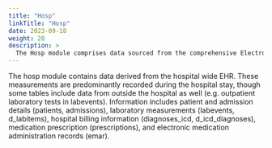 ```yaml
---
title: "Hosp"
linkTitle: "Hosp"
date: 2023-09-18
weight: 20
description: >
  The Hosp module comprises data sourced from the comprehensive Electronic Health Record (EHR) systems of both BIDMC and NMHC hospitals. Information covered includes patient and admission information, laboratory measurements, billed diagnoses, prescriptions, and electronic medication administration records.
---
```


The hosp module contains data derived from the hospital wide EHR. These measurements are predominantly recorded during the hospital stay, though some tables include data from outside the hospital as well (e.g. outpatient laboratory tests in labevents). Information includes patient and admission details (patients, admissions), laboratory measurements (labevents, d_labitems), hospital billing information (diagnoses_icd, d_icd_diagnoses), medication prescription (prescriptions), and electronic medication administration records (emar).


